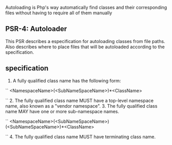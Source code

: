 Autoloading is Php's way automatically find classes and their corresponding files without having to require all of them manually

## PSR-4: Autoloader

This PSR describes a especification for autoloading classes from file paths. Also describes where to place files that will be autoloaded according to the specification.

## specification

1. A fully qualified class name has the following form:

``
\<NamespaceName>(\<SubNameSpaceName>)*\<ClassName>

``
2. The fully qualified class name MUST have a top-level namespace name, also known as a "vendor namespace".
3. The fully qualified class name MAY have one or more sub-namespace names. 

``
\<NamespaceName>(\<SubNameSpaceName>)(\<SubNameSpaceName>)*\<ClassName>

``
4. The fully qualified class name MUST have terminating class name.
